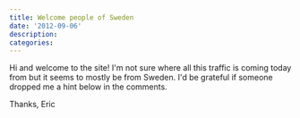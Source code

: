 ```yaml
---
title: Welcome people of Sweden
date: '2012-09-06'
description:
categories:
---
```


Hi and welcome to the site!  I'm not sure where all this traffic is coming
today from but it seems to mostly be from Sweden.  I'd be grateful if someone
dropped me a hint below in the comments.

Thanks,
Eric

